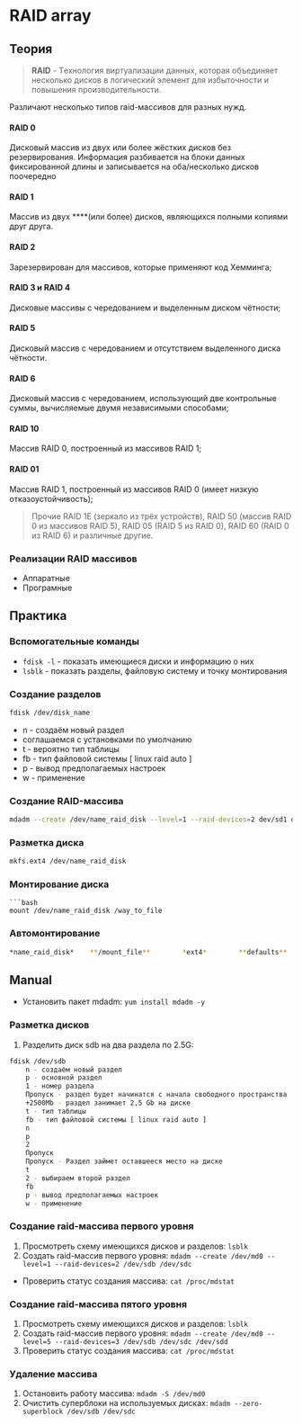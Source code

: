 # RAID array 

## Теория 

> **RAID** - Tехнология виртуализации данных, которая объединяет несколько дисков в логический элемент для избыточности и повышения производительности. 

Различают  несколько типов raid-массивов для разных нужд. 

#### RAID 0 
Дисковый массив из двух или более жёстких дисков без резервирования. Информация разбивается на блоки данных фиксированной длины и записывается на оба/несколько дисков поочередно

#### RAID 1 
Массив из двух ****(или более) дисков, являющихся полными копиями друг друга.

#### RAID 2 
Зарезервирован для массивов, которые применяют код Хемминга;
#### RAID 3 и RAID 4 
Дисковые массивы с чередованием и выделенным диском чётности;
#### RAID 5  
Дисковый массив с чередованием и отсутствием выделенного диска чётности.

#### RAID 6
Дисковый массив с чередованием, использующий две контрольные суммы, вычисляемые двумя независимыми способами;
#### RAID 10 
Массив RAID 0, построенный из массивов RAID 1;
#### RAID 01 
Массив RAID 1, построенный из массивов RAID 0 (имеет низкую отказоустойчивость);
> Прочие RAID 1E (зеркало из трёх устройств), RAID 50 (массив RAID 0 из массивов RAID 5), RAID 05 (RAID 5 из RAID 0), RAID 60 (RAID 0 из RAID 6) и различные другие.

### Реализации RAID массивов
- Аппаратные 
- Програмные 

## Практика

### Вспомогательные команды
- `fdisk -l` - показать имеющиеся диски и информацию о них
- `lsblk` - показать разделы, файловую систему и точку монтирования

### Создание разделов
```bash
fdisk /dev/disk_name
```
- n - создаём новый раздел
- соглашаемся с установками по умолчанию
- t - вероятно тип таблицы
- fb - тип файловой системы [ linux raid auto ]
- p - вывод предполагаемых настроек
- w - применение

### Создание RAID-массива
```bash
mdadm --create /dev/name_raid_disk --level=1 --raid-devices=2 dev/sd1 dev/sd2
```

### Разметка диска 
```bash
mkfs.ext4 /dev/name_raid_disk
``` 
### Монтирование диска
```
```bash
mount /dev/name_raid_disk /way_to_file
```

### Автомонтирование
```bash
*name_raid_disk*    **/mount_file**        *ext4*        **defaults**    0         0 
```

## Manual
- Установить пакет mdadm: `yum install mdadm -y`

### Разметка дисков
1. Разделить диск sdb на два раздела по 2.5G:
```bash
fdisk /dev/sdb
    n - создаём новый раздел
    p - основной раздел
    1 - номер раздела
    Пропуск - раздел будет начинатся с начала свободного пространства 
    +2500Mb - раздел занимает 2,5 Gb на диске 
    t - тип таблицы
    fb - тип файловой системы [ linux raid auto ]
    n
    p
    2
    Пропуск
    Пропуск - Раздел займет оставшееся место на диске
    t
    2 - выбираем второй раздел
    fb
    p - вывод предполагаемых настроек
    w - применение
```

### Создание raid-массива первого уровня
1. Просмотреть схему имеющихся дисков и разделов: `lsblk`
2. Создать raid-массив первого уровня: `mdadm --create /dev/md0 --level=1 --raid-devices=2 /dev/sdb /dev/sdc`
- Проверить статус создания массива: `cat /proc/mdstat`



### Создание raid-массива пятого уровня
1. Просмотреть схему имеющихся дисков и разделов: `lsblk`
2. Создать raid-массив первого уровня: `mdadm --create /dev/md0 --level=5 --raid-devices=3 /dev/sdb /dev/sdc /dev/sdd`
3. Проверить статус создания массива: `cat /proc/mdstat`

### Удаление массива
1. Остановить работу массива: `mdadm -S /dev/md0`
2. Очистить суперблоки на используемых дисках: `mdadm --zero-superblock /dev/sdb /dev/sdc`
